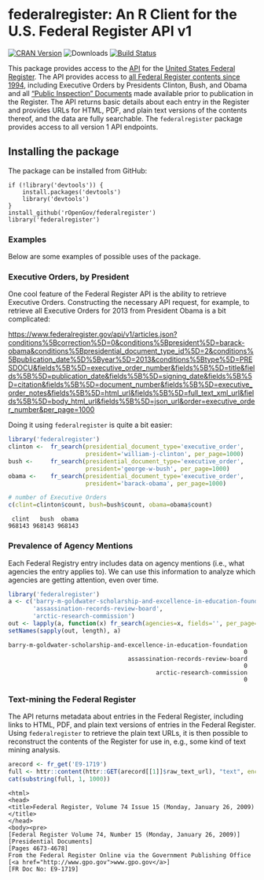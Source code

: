 # federalregister: An R Client for the U.S. Federal Register API v1


[![CRAN
Version](http://www.r-pkg.org/badges/version/federalregister.png)](http://cran.r-project.org/package=federalregister)
![Downloads](http://cranlogs.r-pkg.org/badges/federalregister.png)
[![Build
Status](https://travis-ci.org/rOpenGov/federalregister.png?branch=master)](https://travis-ci.org/rOpenGov/federalregister)

This package provides access to the
[API](https://www.federalregister.gov/developers/api/v1) for the [United
States Federal Register](https://www.federalregister.gov/). The API
provides access to [all Federal Register contents since
1994](https://www.federalregister.gov/learn/developers), including
Executive Orders by Presidents Clinton, Bush, and Obama and all [“Public
Inspection”
Documents](https://www.federalregister.gov/learn/public-inspection-desk-2)
made available prior to publication in the Register. The API returns
basic details about each entry in the Register and provides URLs for
HTML, PDF, and plain text versions of the contents thereof, and the data
are fully searchable. The `federalregister` package provides access to
all version 1 API endpoints.

## Installing the package

The package can be installed from GitHub:

    if (!library('devtools')) {
        install.packages('devtools')
        library('devtools')
    }
    install_github('rOpenGov/federalregister')
    library('federalregister')

### Examples

Below are some examples of possible uses of the package.

### Executive Orders, by President

One cool feature of the Federal Register API is the ability to retrieve
Executive Orders. Constructing the necessary API request, for example,
to retrieve all Executive Orders for 2013 from President Obama is a bit
complicated:

https://www.federalregister.gov/api/v1/articles.json?conditions%5Bcorrection%5D=0&conditions%5Bpresident%5D=barack-obama&conditions%5Bpresidential_document_type_id%5D=2&conditions%5Bpublication_date%5D%5Byear%5D=2013&conditions%5Btype%5D=PRESDOCU&fields%5B%5D=executive_order_number&fields%5B%5D=title&fields%5B%5D=publication_date&fields%5B%5D=signing_date&fields%5B%5D=citation&fields%5B%5D=document_number&fields%5B%5D=executive_order_notes&fields%5B%5D=html_url&fields%5B%5D=full_text_xml_url&fields%5B%5D=body_html_url&fields%5B%5D=json_url&order=executive_order_number&per_page=1000

Doing it using `federalregister` is quite a bit easier:

``` r
library('federalregister')
clinton <-  fr_search(presidential_document_type='executive_order', 
                      president='william-j-clinton', per_page=1000)
bush <-     fr_search(presidential_document_type='executive_order', 
                      president='george-w-bush', per_page=1000)
obama <-    fr_search(presidential_document_type='executive_order', 
                      president='barack-obama', per_page=1000)

# number of Executive Orders
c(clint=clinton$count, bush=bush$count, obama=obama$count)
```

     clint   bush  obama 
    968143 968143 968143 

### Prevalence of Agency Mentions

Each Federal Registry entry includes data on agency mentions (i.e., what
agencies the entry applies to). We can use this information to analyze
which agencies are getting attention, even over time.

``` r
library('federalregister')
a <- c('barry-m-goldwater-scholarship-and-excellence-in-education-foundation',
       'assassination-records-review-board',
       'arctic-research-commission')
out <- lapply(a, function(x) fr_search(agencies=x, fields='', per_page=1000)$results)
setNames(sapply(out, length), a)
```

    barry-m-goldwater-scholarship-and-excellence-in-education-foundation 
                                                                       0 
                                      assassination-records-review-board 
                                                                       0 
                                              arctic-research-commission 
                                                                       0 

### Text-mining the Federal Register

The API returns metadata about entries in the Federal Register,
including links to HTML, PDF, and plain text versions of entries in the
Federal Register. Using `federalregister` to retrieve the plain text
URLs, it is then possible to reconstruct the contents of the Register
for use in, e.g., some kind of text mining analysis.

``` r
arecord <- fr_get('E9-1719')
full <- httr::content(httr::GET(arecord[[1]]$raw_text_url), "text", encoding = "UTF-8")
cat(substring(full, 1, 1000))
```

    <html>
    <head>
    <title>Federal Register, Volume 74 Issue 15 (Monday, January 26, 2009)</title>
    </head>
    <body><pre>
    [Federal Register Volume 74, Number 15 (Monday, January 26, 2009)]
    [Presidential Documents]
    [Pages 4673-4678]
    From the Federal Register Online via the Government Publishing Office [<a href="http://www.gpo.gov">www.gpo.gov</a>]
    [FR Doc No: E9-1719]
